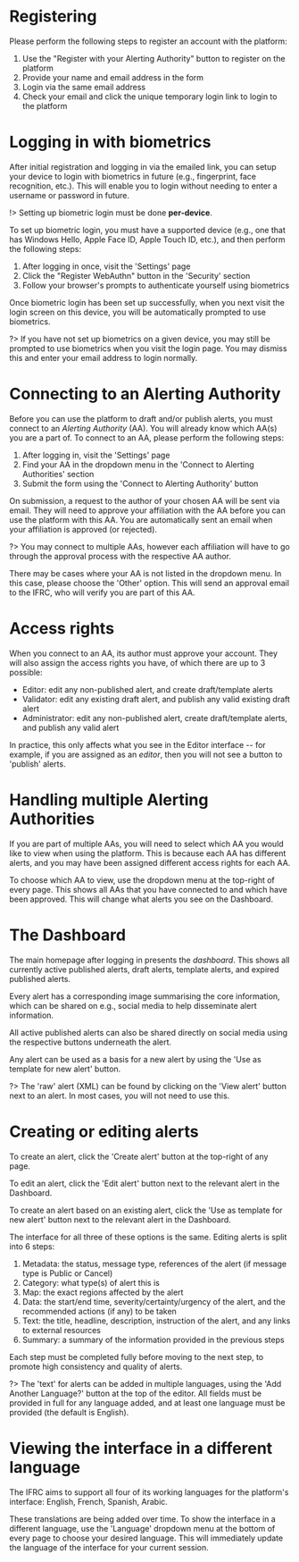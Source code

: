 # Registering

Please perform the following steps to register an account with the platform:

1. Use the "Register with your Alerting Authority" button to register on the platform
2. Provide your name and email address in the form
3. Login via the same email address
4. Check your email and click the unique temporary login link to login to the platform

# Logging in with biometrics

After initial registration and logging in via the emailed link, you can setup your device to login with biometrics in future (e.g., fingerprint, face recognition, etc.). This will enable you to login without needing to enter a username or password in future.

!> Setting up biometric login must be done **per-device**.

To set up biometric login, you must have a supported device (e.g., one that has Windows Hello, Apple Face ID, Apple Touch ID, etc.), and then perform the following steps:

1. After logging in once, visit the 'Settings' page
2. Click the "Register WebAuthn" button in the 'Security' section
3. Follow your browser's prompts to authenticate yourself using biometrics

Once biometric login has been set up successfully, when you next visit the login screen on this device, you will be automatically prompted to use biometrics.

?> If you have not set up biometrics on a given device, you may still be prompted to use biometrics when you visit the login page. You may dismiss this and enter your email address to login normally.

# Connecting to an Alerting Authority

Before you can use the platform to draft and/or publish alerts, you must connect to an _Alerting Authority_ (AA). You will already know which AA(s) you are a part of. To connect to an AA, please perform the following steps:

1. After logging in, visit the 'Settings' page
2. Find your AA in the dropdown menu in the 'Connect to Alerting Authorities' section
3. Submit the form using the 'Connect to Alerting Authority' button

On submission, a request to the author of your chosen AA will be sent via email. They will need to approve your affiliation with the AA before you can use the platform with this AA. You are automatically sent an email when your affiliation is approved (or rejected).

?> You may connect to multiple AAs, however each affiliation will have to go through the approval process with the respective AA author.

There may be cases where your AA is not listed in the dropdown menu. In this case, please choose the 'Other' option. This will send an approval email to the IFRC, who will verify you are part of this AA.

# Access rights

When you connect to an AA, its author must approve your account. They will also assign the access rights you have, of which there are up to 3 possible:

- Editor: edit any non-published alert, and create draft/template alerts
- Validator: edit any existing draft alert, and publish any valid existing draft alert
- Administrator: edit any non-published alert, create draft/template alerts, and publish any valid alert

In practice, this only affects what you see in the Editor interface -- for example, if you are assigned as an _editor_, then you will not see a button to 'publish' alerts.

# Handling multiple Alerting Authorities

If you are part of multiple AAs, you will need to select which AA you would like to view when using the platform. This is because each AA has different alerts, and you may have been assigned different access rights for each AA.

To choose which AA to view, use the dropdown menu at the top-right of every page. This shows all AAs that you have connected to and which have been approved. This will change what alerts you see on the Dashboard.

# The Dashboard

The main homepage after logging in presents the _dashboard_. This shows all currently active published alerts, draft alerts, template alerts, and expired published alerts.

Every alert has a corresponding image summarising the core information, which can be shared on e.g., social media to help disseminate alert information.

All active published alerts can also be shared directly on social media using the respective buttons underneath the alert.

Any alert can be used as a basis for a new alert by using the 'Use as template for new alert' button.

?> The 'raw' alert (XML) can be found by clicking on the 'View alert' button next to an alert. In most cases, you will not need to use this.

# Creating or editing alerts

To create an alert, click the 'Create alert' button at the top-right of any page.

To edit an alert, click the 'Edit alert' button next to the relevant alert in the Dashboard.

To create an alert based on an existing alert, click the 'Use as template for new alert' button next to the relevant alert in the Dashboard.

The interface for all three of these options is the same. Editing alerts is split into 6 steps:

1. Metadata: the status, message type, references of the alert (if message type is Public or Cancel)
2. Category: what type(s) of alert this is
3. Map: the exact regions affected by the alert
4. Data: the start/end time, severity/certainty/urgency of the alert, and the recommended actions (if any) to be taken
5. Text: the title, headline, description, instruction of the alert, and any links to external resources
6. Summary: a summary of the information provided in the previous steps

Each step must be completed fully before moving to the next step, to promote high consistency and quality of alerts.

?> The 'text' for alerts can be added in multiple languages, using the 'Add Another Language?' button at the top of the editor. All fields must be provided in full for any language added, and at least one language must be provided (the default is English).

# Viewing the interface in a different language

The IFRC aims to support all four of its working languages for the platform's interface: English, French, Spanish, Arabic.

These translations are being added over time. To show the interface in a different language, use the 'Language' dropdown menu at the bottom of every page to choose your desired language. This will immediately update the language of the interface for your current session.
